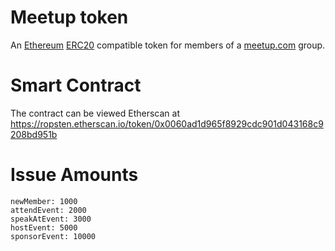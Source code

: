 # Meetup token
An [Ethereum](https://www.ethereum.org/) [ERC20](https://github.com/ethereum/EIPs/issues/20) compatible token for members of a [meetup.com](http://www.meetup.com/) group.

# Smart Contract
The contract can be viewed Etherscan at https://ropsten.etherscan.io/token/0x0060ad1d965f8929cdc901d043168c9208bd951b 

# Issue Amounts
    newMember: 1000
    attendEvent: 2000
    speakAtEvent: 3000
    hostEvent: 5000
    sponsorEvent: 10000
